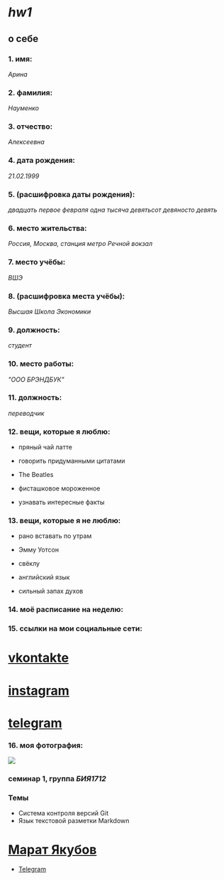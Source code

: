 # *hw1*
## о себе
### 1. __имя__:
_Арина_
### 2. __фамилия__:
_Науменко_
### 3. __отчество__:
_Алексеевна_
### 4. __дата рождения__:
_21.02.1999_
### 5. __(расшифровка даты рождения)__:
_двадцать первое февраля одна тысяча девятьсот девяносто девять_
### 6. __место жительства__:
_Россия, Москва, станция метро Речной вокзал_
### 7. __место учёбы__:
_ВШЭ_
### 8. __(расшифровка места учёбы)__:
_Высшая Школа Экономики_
### 9. __должность__:
_студент_
### 10. __место работы__:
_"ООО БРЭНДБУК"_
### 11. __должность__:
_переводчик_
### 12. __вещи, которые я люблю__:
 + пряный чай латте
 - говорить придуманными цитатами
 + The Beatles
 - фисташковое мороженное
 + узнавать интересные факты
### 13. __вещи, которые я не люблю__:
 - рано вставать по утрам
 + Эмму Уотсон
 - свёклу
 + английский язык
 - сильный запах духов
 ### 14. __моё расписание на неделю__:
 
 ### 15. __ссылки на мои социальные сети__:
 # [vkontakte](https://vk.com/ritter_chprot)
 # [instagram](https://www.instagram.com/ritter_chprot/?hl=ru)
 # [telegram](http://t.me/ritter_chprot)
### 16. __моя фотография__:

![](https://pp.userapi.com/c626221/v626221937/54b4f/odIYWoubmuI.jpg)
### семинар 1, группа _БИЯ1712_
### Темы
* Система контроля версий Git
* Язык текстовой разметки Markdown

# [Марат Якубов](mailto:mn.yakubov@gmail.com)
* [Telegram](http://t.me/maratNaufal_ugli)
